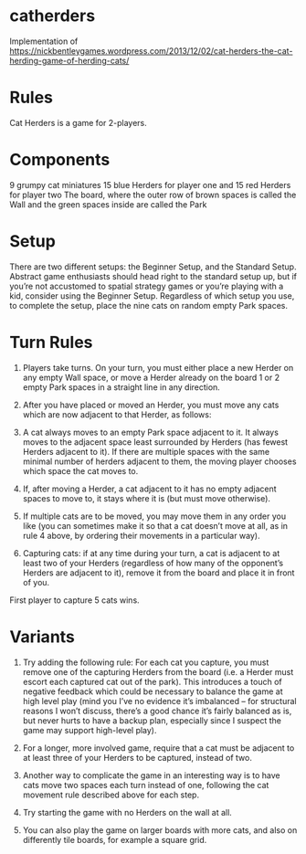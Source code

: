 catherders
==========

Implementation of https://nickbentleygames.wordpress.com/2013/12/02/cat-herders-the-cat-herding-game-of-herding-cats/

Rules
=====

Cat Herders is a game for 2-players.

Components
=========

9 grumpy cat miniatures
15 blue Herders for player one and 15 red Herders for player two
The board, where the outer row of brown spaces is called the Wall and the green spaces inside are called the Park

Setup
=====

There are two different setups: the Beginner Setup, and the Standard Setup. Abstract game enthusiasts should head right to the standard setup up, but if you’re not accustomed to spatial strategy games or you’re playing with a kid, consider using the Beginner Setup.
Regardless of which setup you use, to complete the setup, place the nine cats on random empty Park spaces.

Turn Rules
==========

1. Players take turns. On your turn, you must either place a new Herder on any empty Wall space, or move a Herder already on the board 1 or 2 empty Park spaces in a straight line in any direction.

2. After you have placed or moved an Herder, you must move any cats which are now adjacent to that Herder, as follows:

3. A cat always moves to an empty Park space adjacent to it. It always moves to the adjacent space least surrounded by Herders (has fewest Herders adjacent to it). If there are multiple spaces with the same minimal number of herders adjacent to them, the moving player chooses which space the cat moves to. 

4. If, after moving a Herder, a cat adjacent to it has no empty adjacent spaces to move to, it stays where it is (but must move otherwise).

5. If multiple cats are to be moved, you may move them in any order you like (you can sometimes make it so that a cat doesn’t move at all, as in rule 4 above, by ordering their movements in a particular way).

6. Capturing cats: if at any time during your turn, a cat is adjacent to at least two of your Herders (regardless of how many of the opponent’s Herders are adjacent to it), remove it from the board and place it in front of you.

First player to capture 5 cats wins.

Variants
========

1. Try adding the following rule: For each cat you capture, you must remove one of the capturing Herders from the board (i.e. a Herder must escort each captured cat out of the park). This introduces a touch of negative feedback which could be necessary to balance the game at high level play (mind you I’ve no evidence it’s imbalanced – for structural reasons I won’t discuss, there’s a good chance it’s fairly balanced as is, but never hurts to have a backup plan, especially since I suspect the game may support high-level play).

2. For a longer, more involved game, require that a cat must be adjacent to at least three of your Herders to be captured, instead of two.

3. Another way to complicate the game in an interesting way is to have cats move two spaces each turn instead of one, following the cat movement rule described above for each step.

4. Try starting the game with no Herders on the wall at all.

5. You can also play the game on larger boards with more cats, and also on differently tile boards, for example a square grid.
